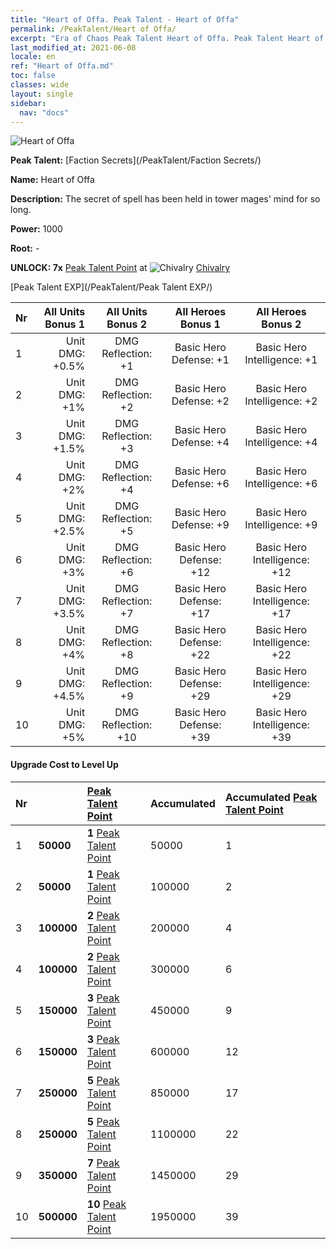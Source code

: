```yaml
---
title: "Heart of Offa. Peak Talent - Heart of Offa"
permalink: /PeakTalent/Heart of Offa/
excerpt: "Era of Chaos Peak Talent Heart of Offa. Peak Talent Heart of Offa. Heart of Offa"
last_modified_at: 2021-06-08
locale: en
ref: "Heart of Offa.md"
toc: false
classes: wide
layout: single
sidebar:
  nav: "docs"
---
```


  ![Heart of Offa](/images/pt/talent_3008.png)

  **Peak Talent:** [Faction Secrets](/PeakTalent/Faction Secrets/)

  **Name:** Heart of Offa

  **Description:** The secret of spell has been held in tower mages' mind for so long.

  **Power:** 1000

  **Root:** -

  **UNLOCK: 7x** [Peak Talent Point](/Items/con_934/) at ![Chivalry](/images/pt/talent_3006.png) [Chivalry](/PeakTalent/Chivalry/)

  [Peak Talent EXP](/PeakTalent/Peak Talent EXP/)

  | Nr | All Units Bonus 1 | All Units Bonus 2 | All Heroes Bonus 1 | All Heroes Bonus 2 |
  |:---|--------------:|:-------------:|:-------------:|:-------------:|
  | 1 | Unit DMG: +0.5% | DMG Reflection: +1 | Basic Hero Defense: +1 | Basic Hero Intelligence: +1 |
  | 2 | Unit DMG: +1% | DMG Reflection: +2 | Basic Hero Defense: +2 | Basic Hero Intelligence: +2 |
  | 3 | Unit DMG: +1.5% | DMG Reflection: +3 | Basic Hero Defense: +4 | Basic Hero Intelligence: +4 |
  | 4 | Unit DMG: +2% | DMG Reflection: +4 | Basic Hero Defense: +6 | Basic Hero Intelligence: +6 |
  | 5 | Unit DMG: +2.5% | DMG Reflection: +5 | Basic Hero Defense: +9 | Basic Hero Intelligence: +9 |
  | 6 | Unit DMG: +3% | DMG Reflection: +6 | Basic Hero Defense: +12 | Basic Hero Intelligence: +12 |
  | 7 | Unit DMG: +3.5% | DMG Reflection: +7 | Basic Hero Defense: +17 | Basic Hero Intelligence: +17 |
  | 8 | Unit DMG: +4% | DMG Reflection: +8 | Basic Hero Defense: +22 | Basic Hero Intelligence: +22 |
  | 9 | Unit DMG: +4.5% | DMG Reflection: +9 | Basic Hero Defense: +29 | Basic Hero Intelligence: +29 |
  | 10 | Unit DMG: +5% | DMG Reflection: +10 | Basic Hero Defense: +39 | Basic Hero Intelligence: +39 |


#### Upgrade Cost to Level Up

  | Nr | <i class="fas fa-coins"/> | [Peak Talent Point](/Items/con_934/) | Accumulated <i class="fas fa-coins"/> | Accumulated [Peak Talent Point](/Items/con_934/) |
  |:---|:--------------|:-------------|:-------------|:-------------|
  | 1 | **50000** | **1** [Peak Talent Point](/Items/con_934/) | 50000 | 1 |
  | 2 | **50000** | **1** [Peak Talent Point](/Items/con_934/) | 100000 | 2 |
  | 3 | **100000** | **2** [Peak Talent Point](/Items/con_934/) | 200000 | 4 |
  | 4 | **100000** | **2** [Peak Talent Point](/Items/con_934/) | 300000 | 6 |
  | 5 | **150000** | **3** [Peak Talent Point](/Items/con_934/) | 450000 | 9 |
  | 6 | **150000** | **3** [Peak Talent Point](/Items/con_934/) | 600000 | 12 |
  | 7 | **250000** | **5** [Peak Talent Point](/Items/con_934/) | 850000 | 17 |
  | 8 | **250000** | **5** [Peak Talent Point](/Items/con_934/) | 1100000 | 22 |
  | 9 | **350000** | **7** [Peak Talent Point](/Items/con_934/) | 1450000 | 29 |
  | 10 | **500000** | **10** [Peak Talent Point](/Items/con_934/) | 1950000 | 39 |

